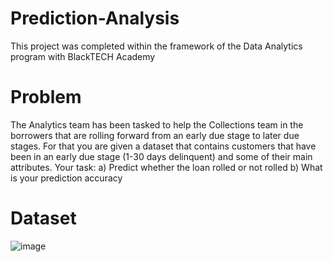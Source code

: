 # Prediction-Analysis
This project was completed within the framework of the Data Analytics program with BlackTECH Academy

# Problem
The Analytics team has been tasked to help the Collections team in the borrowers that are rolling
forward from an early due stage to later due stages. For that you are given a dataset that contains
customers that have been in an early due stage (1-30 days delinquent) and some of their main attributes.
Your task:
a) Predict whether the loan rolled or not rolled
b) What is your prediction accuracy

# Dataset
![image](https://user-images.githubusercontent.com/107350001/190902448-98b2ebc9-9ae8-4d42-836b-ae9d2f3c1121.png)
